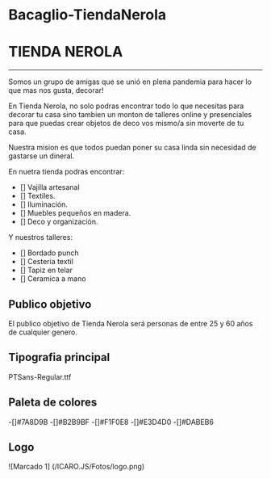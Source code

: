 # Bacaglio-TiendaNerola
# TIENDA NEROLA
----

Somos un grupo de amigas que se unió en plena pandemia para hacer lo que mas nos gusta, decorar! 

En Tienda Nerola, no solo podras encontrar todo lo que necesitas para decorar tu casa sino tambien un monton de talleres online y presenciales para que puedas crear objetos de deco vos mismo/a sin moverte de tu casa.

Nuestra mision es que todos puedan poner su casa linda sin necesidad de gastarse un dineral. 

En nuetra tienda podras encontrar:
- [] Vajilla artesanal 
- [] Textiles.
- [] Iluminación.
- [] Muebles pequeños en madera.
- [] Deco y organización.

Y nuestros talleres:
- [] Bordado punch
- [] Cesteria textil
- [] Tapiz en telar
- [] Ceramica a mano


## Publico objetivo

 El publico objetivo de Tienda Nerola será personas de entre 25 y 60 años de cualquier genero.

## Tipografia principal

 PTSans-Regular.ttf

## Paleta de colores

-[]#7A8D9B
-[]#B2B9BF
-[]#F1F0E8
-[]#E3D4D0
-[]#DABEB6



## Logo

![Marcado 1] (/ICARO.JS/Fotos/logo.png)

